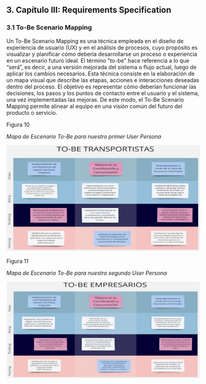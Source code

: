 ## 3. Capítulo III: Requirements Specification
### 3.1 To-Be Scenario Mapping
Un To-Be Scenario Mapping es una técnica empleada en el diseño de experiencia de usuario (UX) y en el análisis de procesos, cuyo propósito es visualizar y planificar cómo debería desarrollarse un proceso o experiencia en un escenario futuro ideal. El término "to-be" hace referencia a lo que “será”, es decir, a una versión mejorada del sistema o flujo actual, luego de aplicar los cambios necesarios.
Esta técnica consiste en la elaboración de un mapa visual que describe las etapas, acciones e interacciones deseadas dentro del proceso. El objetivo es representar cómo deberían funcionar las decisiones, los pasos y los puntos de contacto entre el usuario y el sistema, una vez implementadas las mejoras. De este modo, el To-Be Scenario Mapping permite alinear al equipo en una visión común del futuro del producto o servicio.

Figura 10

*Mapa de Escenario To-Be para nuestro primer User Persona*

![to-be-transportistas](/to-be.png)

Figura 11

*Mapa de Escenario To-Be para nuestro segundo User Persona*

![to-be-empresarios](/to-be1.png)